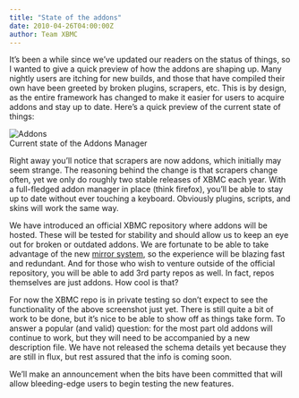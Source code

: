 ```yaml
---
title: "State of the addons"
date: 2010-04-26T04:00:00Z
author: Team XBMC
---
```


It’s been a while since we’ve updated our readers on the status of things, so I wanted to give a quick preview of how the addons are shaping up. Many nightly users are itching for new builds, and those that have compiled their own have been greeted by broken plugins, scrapers, etc. This is by design, as the entire framework has changed to make it easier for users to acquire addons and stay up to date. Here’s a quick preview of the current state of things:

![](/images/blog/screenshot014.webp "Addons")  
 Current state of the Addons Manager

Right away you’ll notice that scrapers are now addons, which initially may seem strange. The reasoning behind the change is that scrapers change often, yet we only do roughly two stable releases of XBMC each year. With a full-fledged addon manager in place (think firefox), you’ll be able to stay up to date without ever touching a keyboard. Obviously plugins, scripts, and skins will work the same way.

We have introduced an official XBMC repository where addons will be hosted. These will be tested for stability and should allow us to keep an eye out for broken or outdated addons. We are fortunate to be able to take advantage of the new [mirror system](../theuni/2010/01/08/xbmc-is-growing-up-gains-cool-new-services/), so the experience will be blazing fast and redundant. And for those who wish to venture outside of the official repository, you will be able to add 3rd party repos as well. In fact, repos themselves are just addons. How cool is that?

For now the XBMC repo is in private testing so don’t expect to see the functionality of the above screenshot just yet. There is still quite a bit of work to be done, but it’s nice to be able to show off as things take form. To answer a popular (and valid) question: for the most part old addons will continue to work, but they will need to be accompanied by a new description file. We have not released the schema details yet because they are still in flux, but rest assured that the info is coming soon.

We’ll make an announcement when the bits have been committed that will allow bleeding-edge users to begin testing the new features.

